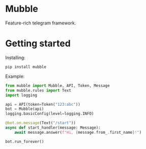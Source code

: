 # Mubble
Feature-rich telegram framework.

# Getting started

Installing:
```
pip install mubble
```

Example:
```python
from mubble import Mubble, API, Token, Message
from mubble.rules import Text
import logging

api = API(token=Token("123:abc"))
bot = Mubble(api)
logging.basicConfig(level=logging.INFO)

@bot.on.message(Text("/start"))
async def start_handler(message: Message):
    await message.answer(f"Hi, {message.from_.first_name}!")

bot.run_forever()
```
